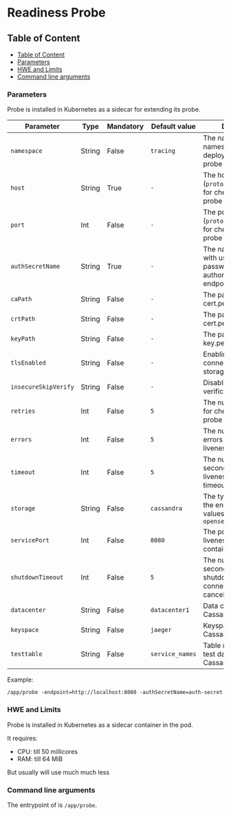 # Readiness Probe
## Table of Content

* [Table of Content](#table-of-content)
* [Parameters](#parameters)
* [HWE and Limits](#hwe-and-limits)
* [Command line arguments](#command-line-arguments)

### Parameters

Probe is installed in Kubernetes as a sidecar for extending its probe.

<!-- markdownlint-disable line-length -->
| Parameter             | Type   | Mandatory | Default value          | Description                                                                                   |
|-----------------------|--------| --------- | ---------------------- | --------------------------------------------------------------------------------------------- |
| `namespace`           | String | False     | `tracing`              | The name of the namespace for deploying liveness probe                                        |
| `host`                | String | True      | `-`                    | The host address (`protocol://host:port`) for checking liveness probe                         |
| `port`                | Int    | False     | `-`                    | The port (`protocol://host:port`) for checking liveness probe                                 |
| `authSecretName`      | String | True      | `-`                    | The name of the secret with username and password fields for authorization to access endpoint |
| `caPath`              | String | False     | `-`                    | The path for ca-cert.pem file                                                                 |
| `crtPath`             | String | False     | `-`                    | The path for client-cert.pem file                                                             |
| `keyPath`             | String | False     | `-`                    | The path for client-key.pem file                                                              |
| `tlsEnabled`          | String | False     | `-`                    | Enabling TLS for connection to the storage                                                    |
| `insecureSkipVerify`  | String | False     | `-`                    | Disabling host verification for TLS                                                    |
| `retries`             | Int    | False     | `5`                    | The number of retries for checking liveness probe                                             |
| `errors`              | Int    | False     | `5`                    | The number of allowed errors for checking liveness probe                                      |
| `timeout`             | Int    | False     | `5`                    | The number of seconds for failing liveness probe by timeout                                   |
| `storage`             | String | False     | `cassandra`            | The type of storage in the endpoint, possible values: `cassandra`, `opensearch`               |
| `servicePort`         | Int    | False     | `8080`                 | The port for running liveness-probe container                                                 |
| `shutdownTimeout`     | Int    | False     | `5`                    | The number of seconds for graceful shutdown before connections are cancelled                  |
| `datacenter`          | String | False     | `datacenter1`          | Data center for the Cassandra database                                                        |
| `keyspace`            | String | False     | `jaeger`               | Keyspace for the Cassandra database                                                           |
| `testtable`           | String | False     | `service_names`        | Table name for getting test data from the Cassandra database                                  |
<!-- markdownlint-enable line-length -->

Example:

```shell
/app/probe -endpoint=http://localhost:8080 -authSecretName=auth-secret
```

### HWE and Limits

Probe is installed in Kubernetes as a sidecar container in the pod.

It requires:

* CPU: till 50 millicores
* RAM: till 64 MiB

But usually will use much much less

### Command line arguments

The entrypoint of is `/app/probe`.
